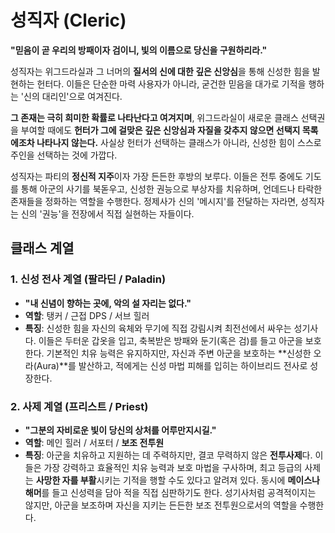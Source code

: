 # 성직자 (Cleric)

**"믿음이 곧 우리의 방패이자 검이니, 빛의 이름으로 당신을 구원하리라."**

성직자는 위그드라실과 그 너머의 **질서의 신에 대한 깊은 신앙심**을 통해 신성한 힘을 발현하는 헌터다. 이들은 단순한 마력 사용자가 아니라, 굳건한 믿음을 대가로 기적을 행하는 '신의 대리인'으로 여겨진다.

**그 존재는 극히 희미한 확률로 나타난다고 여겨지며**, 위그드라실이 새로운 클래스 선택권을 부여할 때에도 **헌터가 그에 걸맞은 깊은 신앙심과 자질을 갖추지 않으면 선택지 목록에조차 나타나지 않는다.** 사실상 헌터가 선택하는 클래스가 아니라, 신성한 힘이 스스로 주인을 선택하는 것에 가깝다.

성직자는 파티의 **정신적 지주**이자 가장 든든한 후방의 보루다. 이들은 전투 중에도 기도를 통해 아군의 사기를 북돋우고, 신성한 권능으로 부상자를 치유하며, 언데드나 타락한 존재들을 정화하는 역할을 수행한다. 정제사가 신의 '메시지'를 전달하는 자라면, 성직자는 신의 '권능'을 전장에서 직접 실현하는 자들이다.

## 클래스 계열

### 1. 신성 전사 계열 (팔라딘 / Paladin)

- **"내 신념이 향하는 곳에, 악의 설 자리는 없다."**
- **역할**: 탱커 / 근접 DPS / 서브 힐러
- **특징**: 신성한 힘을 자신의 육체와 무기에 직접 강림시켜 최전선에서 싸우는 성기사다. 이들은 두터운 갑옷을 입고, 축복받은 방패와 둔기(혹은 검)를 들고 아군을 보호한다. 기본적인 치유 능력은 유지하지만, 자신과 주변 아군을 보호하는 **신성한 오라(Aura)**를 발산하고, 적에게는 신성 마법 피해를 입히는 하이브리드 전사로 성장한다.

### 2. 사제 계열 (프리스트 / Priest)

- **"그분의 자비로운 빛이 당신의 상처를 어루만지시길."**
- **역할**: 메인 힐러 / 서포터 / **보조 전투원**
- **특징**: 아군을 치유하고 지원하는 데 주력하지만, 결코 무력하지 않은 **전투사제**다. 이들은 가장 강력하고 효율적인 치유 능력과 보호 마법을 구사하며, 최고 등급의 사제는 **사망한 자를 부활**시키는 기적을 행할 수도 있다고 알려져 있다. 동시에 **메이스나 해머**를 들고 신성력을 담아 적을 직접 심판하기도 한다. 성기사처럼 공격적이지는 않지만, 아군을 보조하며 자신을 지키는 든든한 보조 전투원으로서의 역할을 수행한다.